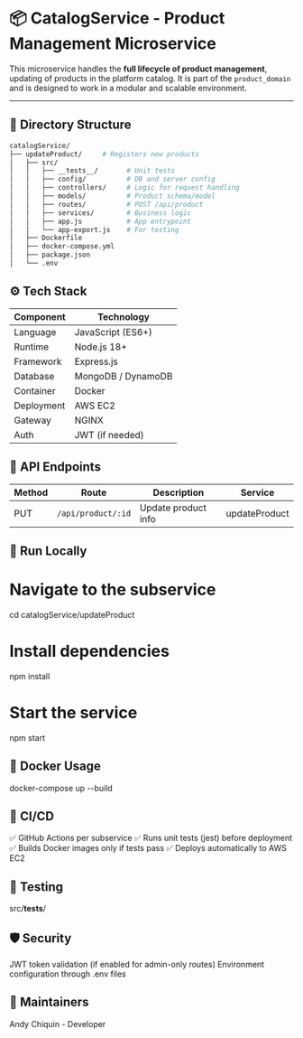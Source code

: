 # 📦 CatalogService - Product Management Microservice

This microservice handles the **full lifecycle of product management**, updating of products in the platform catalog. It is part of the `product_domain` and is designed to work in a modular and scalable environment.

---

## 🧩 Directory Structure

```bash
catalogService/
├── updateProduct/     # Registers new products
│   ├── src/
│   │   ├── __tests__/       # Unit tests
│   │   ├── config/          # DB and server config
│   │   ├── controllers/     # Logic for request handling
│   │   ├── models/          # Product schema/model
│   │   ├── routes/          # POST /api/product
│   │   ├── services/        # Business logic
│   │   ├── app.js           # App entrypoint
│   │   └── app-export.js    # For testing
│   ├── Dockerfile
│   ├── docker-compose.yml
│   ├── package.json
│   └── .env

```
## ⚙️ Tech Stack
| Component  | Technology         |
| ---------- | ------------------ |
| Language   | JavaScript (ES6+)  |
| Runtime    | Node.js 18+        |
| Framework  | Express.js         |
| Database   | MongoDB / DynamoDB |
| Container  | Docker             |
| Deployment | AWS EC2            |
| Gateway    | NGINX              |
| Auth       | JWT (if needed)    |

## 📡 API Endpoints
| Method | Route              | Description            | Service       |
| ------ | ------------------ | ---------------------- | ------------- |
| PUT    | `/api/product/:id` | Update product info    | updateProduct |

## 🚀 Run Locally
# Navigate to the subservice
cd catalogService/updateProduct

# Install dependencies
npm install

# Start the service
npm start

## 🐳 Docker Usage
docker-compose up --build

## 🔄 CI/CD
✅ GitHub Actions per subservice
✅ Runs unit tests (jest) before deployment
✅ Builds Docker images only if tests pass
✅ Deploys automatically to AWS EC2

## 🧪 Testing
src/__tests__/

## 🛡️ Security
JWT token validation (if enabled for admin-only routes)
Environment configuration through .env files

## 🧠 Maintainers
Andy Chiquin - Developer 